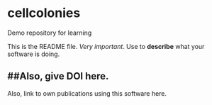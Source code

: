 # cellcolonies
Demo repository for learning

This is the README file. *Very important*. Use to **describe** what your software is doing.

##Also, give DOI here.
--
Also, link to own publications using this software here.

